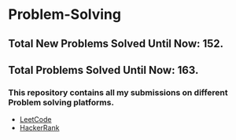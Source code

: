 # Problem-Solving
## Total New Problems Solved Until Now: 152.
## Total Problems Solved Until Now: 163.
### This repository contains all my submissions on different Problem solving platforms.
  * [LeetCode](https://leetcode.com/HMarsafy/)
  * [HackerRank](https://www.hackerrank.com/hassan_marsafy)
  
